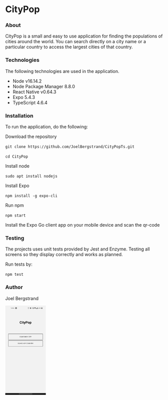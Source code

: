 # CityPop
### About
CityPop is a small and easy to use application for finding the populations of cities around the world. You can search directly on a city name or a particular country to access the largest cities of that country.

### Technologies
The following technologies are used in the application. 
- Node v16.14.2
- Node Package Manager 8.8.0
- React Native v0.64.3
- Expo 5.4.3
- TypeScript 4.6.4
### Installation
To run the application, do the following:

Download the repository

`git clone https://github.com/JoelBergstrand/CityPopTs.git`

`cd CityPop`

Install node

`sudo apt install nodejs`

Install Expo

`npm install -g expo-cli`

Run npm

`npm start`

Install the Expo Go client app on your mobile device and scan the qr-code

### Testing
The projects uses unit tests provided by Jest and Enzyme. Testing all screens so they display correctly and works as planned. 

Run tests by: 

`npm test`

### Author
Joel Bergstrand


<img src="https://github.com/JoelBergstrand/CityPopTs/blob/main/citypopscreencap.jpg" width="128" height="282">
